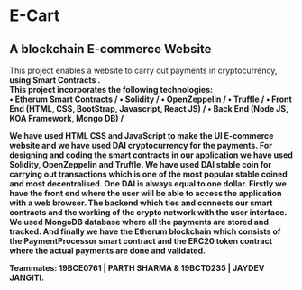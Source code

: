 # E-Cart

## A blockchain E-commerce Website

This project enables a website to carry out payments in cryptocurrency, <strong>using Smart Contracts<strong> . \
This project incorporates the following technologies: \
• Etherum Smart Contracts /
• Solidity /
• OpenZeppelin /
• Truffle /
• Front End (HTML, CSS, BootStrap, Javascript, React JS) /
• Back End (Node JS, KOA Framework, Mongo DB) /

We have used HTML CSS and JavaScript to make the UI E-commerce website
and we have used DAI cryptocurrency for the payments.
For designing and coding the smart contracts in our application we have used
Solidity, OpenZeppelin and Truffle.
We have used DAI stable coin for carrying out transactions which is one of
the most popular stable coined and most decentralised.
One DAI is always equal to one dollar.
Firstly we have the front end where the user will be able to access the
application with a web browser.
The backend which ties and connects our smart contracts and the working of
the crypto network with the user interface.
We used MongoDB database where all the payments are stored and tracked.
And finally we have the Etherum blockchain which consists of the
PaymentProcessor smart contract and the ERC20 token contract where the
actual payments are done and validated.

Teammates: 19BCE0761 | PARTH SHARMA & 19BCT0235 | JAYDEV JANGITI.
